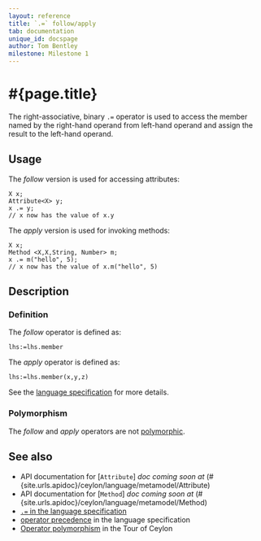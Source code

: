 ```yaml
---
layout: reference
title: `.=` follow/apply
tab: documentation
unique_id: docspage
author: Tom Bentley
milestone: Milestone 1
---
```


# #{page.title}

The right-associative, binary `.=` operator is used to access the member 
named by the right-hand operand from left-hand operand and assign the result to 
the left-hand operand.

## Usage 

The *follow* version is used for accessing attributes:

    X x;
    Attribute<X> y;
    x .= y; 
    // x now has the value of x.y

The *apply* version is used for invoking methods:

    X x;
    Method <X,X,String, Number> m;
    x .= m("hello", 5); 
    // x now has the value of x.m("hello", 5)

## Description

### Definition

The *follow* operator is defined as:

    lhs:=lhs.member

The *apply* operator is defined as:

    lhs:=lhs.member(x,y,z)

See the [language specification](#{site.urls.spec}#basic) for more details.

### Polymorphism 

The *follow* and *apply* operators are not [polymorphic](/documentation/reference/operator/operator-polymorphism). 

## See also

* API documentation for [`Attribute`] _doc coming soon at_ (#{site.urls.apidoc}/ceylon/language/metamodel/Attribute)
* API documentation for [`Method`] _doc coming soon at_ (#{site.urls.apidoc}/ceylon/language/metamodel/Method)
* [`.=` in the language specification](#{site.urls.spec}#basic)
* [operator precedence](#{site.urls.spec}#operatorprecedence) in the 
  language specification
* [Operator polymorphism](/documentation/tour/language-module/#operator_polymorphism) 
  in the Tour of Ceylon


